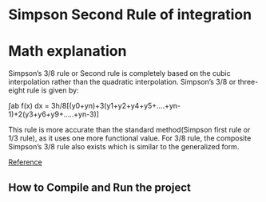 # Simpson Second Rule of integration

# Math explanation
Simpson’s 3/8 rule or Second rule is completely based on the cubic interpolation rather than the quadratic interpolation. Simpson’s 3/8 or three-eight rule is given by:

∫ab f(x) dx = 3h/8[(y0+yn)+3(y1+y2+y4+y5+….+yn-1)+2(y3+y6+y9+…..+yn-3)]

This rule is more accurate than the standard method(Simpson first rule or 1/3 rule), as it uses one more functional value. For 3/8 rule, the composite Simpson’s 3/8 rule also exists which is similar to the generalized form.

[Reference](https://byjus.com/maths/simpsons-rule/#simpsons-3/8-rule)


## How to Compile and Run the project